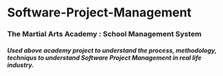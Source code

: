 # Software-Project-Management

### The Martial Arts Academy : School Management System

##### Used above academy project to understand the process, methodology, techniqus to understand Software Project Management in real life industry.
